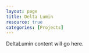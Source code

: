 ```yaml
---
layout: page
title: Delta Lumin
resource: true
categories: [Projects]
---
```


DeltaLumin content will go here.